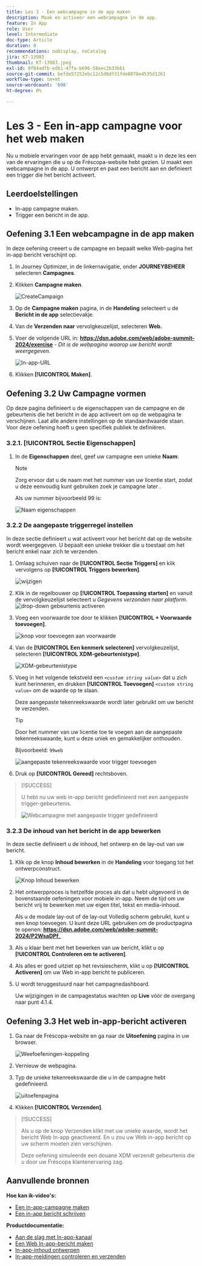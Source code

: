 ```yaml
---
title: Les 3 - Een webcampagne in de app maken
description: Maak en activeer een webcampagne in de app.
feature: In App
role: User
level: Intermediate
doc-type: Article
duration: 0
recommendations: noDisplay, noCatalog
jira: KT-13983
thumbnail: KT-13983.jpeg
exl-id: 0f84adfb-edb1-47fa-b696-58eec2b33bb1
source-git-commit: befde57252ebc12c5d6df31fde8078e4535d1261
workflow-type: tm+mt
source-wordcount: '698'
ht-degree: 0%

---
```


# Les 3 - Een in-app campagne voor het web maken

Nu u mobiele ervaringen voor de app hebt gemaakt, maakt u in deze les een van de ervaringen die u op de Fréscopa-website hebt gezien. U maakt een webcampagne in de app. U ontwerpt en past een bericht aan en definieert een trigger die het bericht activeert.

## Leerdoelstellingen

* In-app campagne maken.
* Trigger een bericht in de app.

## Oefening 3.1 Een webcampagne in de app maken

In deze oefening creeert u de campagne en bepaalt welke Web-pagina het in-app bericht verschijnt op.

1. In Journey Optimizer, in de linkernavigatie, onder **JOURNEYBEHEER** selecteren **Campagnes**.

1. Klikken **Campagne maken**.

   ![CreateCampaign](/help/summit/l820-lab-workbook/assets/4-1-create-campaign.png)

1. Op de **Campagne maken** pagina, in de **Handeling** selecteert u de **Bericht in de app** selectievakje.

1. Van de **Verzenden naar** vervolgkeuzelijst, selecteren **Web.**

1. Voer de volgende URL in: **https://dsn.adobe.com/web/adobe-summit-2024/exercise** - *Dit is de webpagina waarop uw bericht wordt weergegeven.*

   ![In-app-URL](/help/summit/l820-lab-workbook/assets/4-1-1-in-app-url.png)

1. Klikken **[!UICONTROL Maken]**.

## Oefening 3.2 Uw Campagne vormen

Op deze pagina definieert u de eigenschappen van de campagne en de gebeurtenis die het bericht in de app activeert om op de webpagina te verschijnen. Laat alle andere instellingen op de standaardwaarde staan. Voor deze oefening hoeft u geen specifiek publiek te definiëren.

### 3.2.1. [!UICONTROL Sectie Eigenschappen]

1. In de **Eigenschappen** deel, geef uw campagne een unieke **Naam**:

   >[!NOTE]
   > Zorg ervoor dat u de naam met het nummer van uw licentie start, zodat u deze eenvoudig kunt gebruiken
   > zoek je campagne later .
   > 
   > Als uw nummer bijvoorbeeld 99 is: 
   >
   > ![Naam eigenschappen](/help/summit/l820-lab-workbook/assets/4-1-2-properties-name.png)


### 3.2.2 De aangepaste triggerregel instellen

In deze sectie definieert u wat activeert voor het bericht dat op de website wordt weergegeven. U bepaalt een unieke trekker die u toestaat om het bericht enkel naar zich te verzenden.

1. Omlaag schuiven naar de **[!UICONTROL Sectie Triggers]** en klik vervolgens op **[!UICONTROL Triggers bewerken]**.

   ![wijzigen](/help/summit/l820-lab-workbook/assets/3-2-1-2-edit-triggers.png)

1. Klik in de regelbouwer op **[!UICONTROL Toepassing starten]** en vanuit de vervolgkeuzelijst selecteert u  *Gegevens verzonden naar platform*.
   ![drop-down gebeurtenis activeren](/help/summit/l820-lab-workbook/assets/trigger-drop-down-sent-to-platform.png)

1. Voeg een voorwaarde toe door te klikken **[!UICONTROL + Voorwaarde toevoegen]**.

   ![knop voor toevoegen aan voorwaarde](/help/summit/l820-lab-workbook/assets/3-2-1-3-add-condition.png)

1. Van de **[!UICONTROL Een kenmerk selecteren]** vervolgkeuzelijst, selecteren **[!UICONTROL XDM-gebeurtenistype]**.

   ![XDM-gebeurtenistype](/help/summit/l820-lab-workbook/assets/4-1-2-dropdown-xdm-event.png)


1. Voeg in het volgende tekstveld een *`<custom string value>`* dat u zich kunt herinneren, en drukken **[!UICONTROL Toevoegen]** `<custom string value>` om de waarde op te slaan.

   Deze aangepaste tekenreekswaarde wordt later gebruikt om uw bericht te verzenden.

   >[!TIP]
   > Door het nummer van uw licentie toe te voegen aan de aangepaste tekenreekswaarde, kunt u deze uniek en gemakkelijker onthouden.
   > 
   > Bijvoorbeeld: `99web`
   > 

   ![aangepaste tekenreekswaarde voor trigger toevoegen](/help/summit/l820-lab-workbook/assets/4-1-2-add-custom-trigger-dropdown.png)

1. Druk op **[!UICONTROL Gereed]** rechtsboven.

>[!SUCCESS]
>
>U hebt nu uw web in-app bericht gedefinieerd met een aangepaste trigger-gebeurtenis.
>
>![Webcampagne met aangepaste trigger gedefinieerd](/help/summit/l820-lab-workbook/assets/4-1-2-2-web-campaign-with-custom-trigger.png)


### 3.2.3 De inhoud van het bericht in de app bewerken

In deze sectie definieert u de inhoud, het ontwerp en de lay-out van uw bericht.

1. Klik op de knop **Inhoud bewerken** in de **Handeling** voor toegang tot het ontwerpconstruct.

   ![Knop Inhoud bewerken](/help/summit/l820-lab-workbook/assets/3-1-3-1-edit-content-button.png)

1. Het ontwerpproces is hetzelfde proces als dat u hebt uitgevoerd in de bovenstaande oefeningen voor mobiele in-app. Neem de tijd om uw bericht vrij te bewerken met uw eigen titel, tekst en media-inhoud.

   Als u de modale lay-out of de lay-out Volledig scherm gebruikt, kunt u een knop toevoegen. U kunt deze URL gebruiken om de productpagina te openen: **https://dsn.adobe.com/web/adobe-summit-2024/P2WsaDPf_**

1. Als u klaar bent met het bewerken van uw bericht, klikt u op **[!UICONTROL Controleren om te activeren]**.

1. Als alles er goed uitziet op het revisiescherm, klikt u op **[!UICONTROL Activeren]** om uw Web in-app bericht te publiceren.

1. U wordt teruggestuurd naar het campagnedashboard.

   Uw wijzigingen in de campagestatus wachten op **Live** vóór de overgang naar punt 4.1.4.

## Oefening 3.3 Het web in-app-bericht activeren

1. Ga naar de Fréscopa-website en ga naar de **Uitoefening** pagina in uw browser.

   ![Weefoefeningen-koppeling](/help/summit/l820-lab-workbook/assets/4-2-frescopa-web-exercise-link.png)

1. Vernieuw de webpagina.

1. Typ de unieke tekenreekswaarde die u in de campagne hebt gedefinieerd.

   ![uitoefenpagina](/help/summit/l820-lab-workbook/assets/4-2-exercise-page.png)

1. Klikken **[!UICONTROL Verzenden]**.

>[!SUCCESS]
>
>Als u op de knop Verzenden klikt met uw unieke waarde, wordt het bericht Web In-app geactiveerd. En u zou uw Web in-app bericht op uw scherm moeten zien verschijnen.
>
>Deze oefening simuleerde een douane XDM verzendt gebeurtenis die u door uw Fréscopa klantenervaring zag.


## Aanvullende bronnen

**Hoe kan ik-video&#39;s:**

* [Een in-app-campagne maken](/help/channels/create-an-in-app-campaign.md)
* [Een in-app bericht schrijven](/help/channels/author-in-app-messages.md)

**Productdocumentatie:**

* [Aan de slag met In-app-kanaal](https://experienceleague.adobe.com/en/docs/journey-optimizer/using/in-app/get-started-in-app)
* [Een Web In-app-bericht maken](https://experienceleague.adobe.com/en/docs/journey-optimizer/using/in-app/create-in-app-web)
* [In-app-inhoud ontwerpen](https://experienceleague.adobe.com/en/docs/journey-optimizer/using/in-app/design-in-app)
* [In-app-meldingen controleren en verzenden](/https://experienceleague.adobe.com/en/docs/journey-optimizer/using/in-app/send-in-app)
